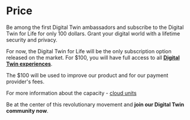 # Price

Be among the first Digital Twin ambassadors and subscribe to the Digital Twin for Life for only 100 dollars. Grant your digital world with a lifetime security and privacy.

For now, the Digital Twin for Life will be the only subscription option released on the market. For $100, you will have full access to all **[Digital Twin experiences](experiences)**.  

The $100 will be used to improve our product and for our payment provider's fees. 

For more information about the capacity - [cloud units](threefold:cloud_units)

Be at the center of this revolutionary movement and **join our Digital Twin community now**. 